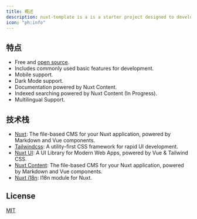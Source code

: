 ```yaml
---
title: 概述
description: nuxt-template is a is a starter project designed to development with the Nuxt 3 framework.
icon: "ph:info"
---
```


## 特点

- Free and [open source](https://github.com/jyoketsu/nuxt-template).
- Includes commonly used basic features for development.
- Mobile support.
- Dark Mode support.
- Documentation powered by Nuxt Content.
- Indexed searching powered by Nuxt Content (In Progress).
- Multilingual Support.

## 技术栈

- [Nuxt](https://nuxt.com/): The file-based CMS for your Nuxt application, powered by Markdown and Vue components.
- [Tailwindcss](https://tailwindcss.com/): A utility-first CSS framework for rapid UI development.
- [Nuxt UI](https://ui.nuxt.com/): A UI Library for Modern Web Apps, powered by Vue & Tailwind CSS.
- [Nuxt Content](https://content.nuxt.com/): The file-based CMS for your Nuxt application, powered by Markdown and Vue components.
- [Nuxt i18n](https://i18n.nuxtjs.org/): I18n module for Nuxt.

## License

[MIT](https://choosealicense.com/licenses/mit/)
